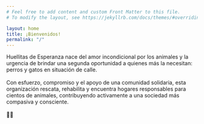 ```yaml
---
# Feel free to add content and custom Front Matter to this file.
# To modify the layout, see https://jekyllrb.com/docs/themes/#overriding-theme-defaults

layout: home
title: ¡Bienvenidos!
permalink: "/"
---
```


Huellitas de Esperanza nace del amor incondicional por los animales y la urgencia de brindar una segunda oportunidad a quienes más la necesitan: perros y gatos en situación de calle.<br><br>
Con esfuerzo, compromiso y el apoyo de una comunidad solidaria, esta organización rescata, rehabilita y encuentra hogares responsables para cientos de animales, contribuyendo activamente a una sociedad más compasiva y consciente.<br><br>
🐶🐱

